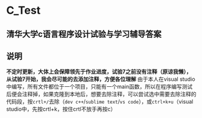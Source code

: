 # C_Test
## 清华大学c语言程序设计试验与学习辅导答案
## 说明
**不定时更新，大体上会保障领先于作业进度，试验7之前没有注释（原谅我懒），从试验7开始，我会尽可能的去添加注释，方便各位理解**
由于本人在visual studio中编写，所有文件都位于一个项目，只能有一个main函数，所以在程序编写测试后便会注释掉，如果克隆到本地后，想要去除注释，可以尝试选中需要去除注释的代码段，按`crtl+/`去除（`dev c++`/`sublime text`/`vs code`），或`ctrl+k+u`（visual studio中，先按crtl+k，按住crtl不放手再按c）
